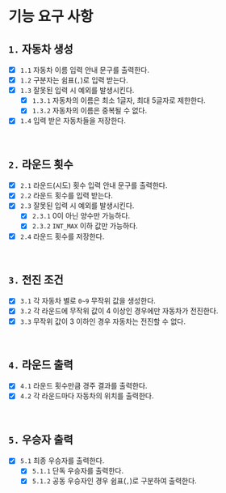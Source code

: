 # 기능 요구 사항

## `1.` 자동차 생성
- [x] `1.1` 자동차 이름 입력 안내 문구를 출력한다.
- [x] `1.2` 구분자는 쉼표(`,`)로 입력 받는다.
- [x] `1.3` 잘못된 입력 시 예외를 발생시킨다.
  - [x] `1.3.1` 자동차의 이름은 최소 1글자, 최대 5글자로 제한한다.
  - [x] `1.3.2` 자동차의 이름은 중복될 수 없다. 
- [x] `1.4` 입력 받은 자동차들을 저장한다.

<br>

## `2.` 라운드 횟수
- [x] `2.1` 라운드(시도) 횟수 입력 안내 문구를 출력한다.
- [x] `2.2` 라운드 횟수를 입력 받는다.
- [x] `2.3` 잘못된 입력 시 예외를 발생시킨다.
  - [x] `2.3.1` 0이 아닌 양수만 가능하다.
  - [x] `2.3.2` `INT_MAX` 이하 값만 가능하다.
- [x] `2.4` 라운드 횟수를 저장한다.

<br>

## `3.` 전진 조건
- [x] `3.1` 각 자동차 별로 `0~9` 무작위 값을 생성한다.
- [x] `3.2` 각 라운드에 무작위 값이 4 이상인 경우에만 자동차가 전진한다.
- [x] `3.3` 무작위 값이 3 이하인 경우 자동차는 전진할 수 없다.

<br>

## `4.` 라운드 출력
- [x] `4.1` 라운드 횟수만큼 경주 결과를 출력한다.
- [x] `4.2` 각 라운드마다 자동차의 위치를 출력한다.

<br>

## `5.` 우승자 출력
- [x] `5.1` 최종 우승자를 출력한다.
  - [x] `5.1.1` 단독 우승자를 출력한다.
  - [x] `5.1.2` 공동 우승자인 경우 쉼표(`,`)로 구분하여 출력한다.

<br>
